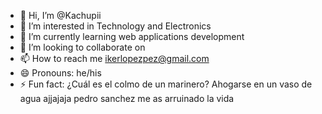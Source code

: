 - 👋 Hi, I’m @Kachupii
- 👀 I’m interested in Technology and Electronics
- 🌱 I’m currently learning web applications development
- 💞️ I’m looking to collaborate on 
- 📫 How to reach me ikerlopezpez@gmail.com
- 😄 Pronouns: he/his
- ⚡ Fun fact: ¿Cuál es el colmo de un marinero? Ahogarse en un vaso de agua   ajjajaja   pedro sanchez me as arruinado la vida 

<!---
Kachupii/Kachupii is a ✨ special ✨ repository because its `README.md` (this file) appears on your GitHub profile.
You can click the Preview link to take a look at your changes.
--->
